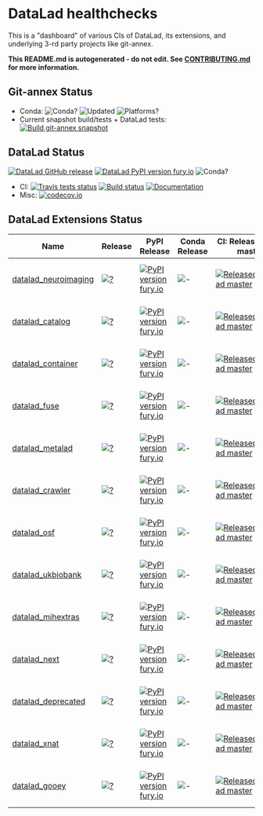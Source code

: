 # DataLad healthchecks

This is a "dashboard" of various CIs of DataLad, its extensions, and underlying
3-rd party projects like git-annex.

**This README.md is autogenerated - do not edit.
  See [CONTRIBUTING.md](CONTRIBUTING.md) for more information.**

## Git-annex Status

 - Conda: ![Conda?](https://anaconda.org/conda-forge/git-annex/badges/version.svg)
    ![Updated](https://anaconda.org/conda-forge/git-annex/badges/latest_release_relative_date.svg)
    ![Platforms?](https://anaconda.org/conda-forge/git-annex/badges/platforms.svg)
 - Current snapshot build/tests + DataLad tests:
    [![Build git-annex snapshot](https://github.com/datalad/datalad-extensions/workflows/Build%20git-annex%20snapshot/badge.svg)](https://github.com/datalad/datalad-extensions/actions?query=workflow%3A%22Build+git-annex+snapshot%22)

## DataLad Status

 [![DataLad GitHub release](https://img.shields.io/github/release/datalad/datalad.svg)](https://GitHub.com/datalad/datalad/releases/)
 [![DataLad PyPI version fury.io](https://badge.fury.io/py/datalad.svg)](https://pypi.python.org/pypi/datalad/)
 ![Conda?](https://anaconda.org/conda-forge/datalad/badges/version.svg)
 - CI:
   [![Travis tests status](https://travis-ci.com/datalad/datalad.png?branch=master)](https://travis-ci.com/datalad/datalad)
   [![Build status](https://ci.appveyor.com/api/projects/status/github/datalad/datalad?branch=master&svg=true)](https://ci.appveyor.com/project/mih/datalad/branch/master)
   [![Documentation](https://readthedocs.org/projects/datalad/badge/?version=latest)](http://datalad.rtfd.org)
 - Misc:
   [![codecov.io](https://codecov.io/github/datalad/datalad/coverage.svg?branch=master)](https://codecov.io/github/datalad/datalad?branch=master)

## DataLad Extensions Status

 | Name | Release | PyPI Release | Conda Release | CI: Released + DL master | CI: Released + DL maint | CI: master + DL Release | Codecov | Issue Resolution | Open Issues | 
 | --- | --- | --- | --- | --- | --- | --- | --- | --- | --- | 
 | [datalad_neuroimaging](https://github.com/datalad/datalad-neuroimaging) | [![?](https://img.shields.io/github/release/datalad/datalad-neuroimaging.svg)](https://GitHub.com/datalad/datalad-neuroimaging/releases/) | [![PyPI version fury.io](https://badge.fury.io/py/datalad-neuroimaging.svg)](https://pypi.python.org/pypi/datalad-neuroimaging/) | ![-](https://anaconda.org/conda-forge/datalad-neuroimaging/badges/version.svg) | [![Released+DataLad master](https://github.com/datalad/datalad-extensions/workflows/test-datalad_neuroimaging-master/badge.svg)](https://github.com/datalad/datalad-extensions/actions?query=workflow%3Atest-datalad_neuroimaging-master) | [![Released+DataLad maint](https://github.com/datalad/datalad-extensions/workflows/test-datalad_neuroimaging-maint/badge.svg)](https://github.com/datalad/datalad-extensions/actions?query=workflow%3Atest-datalad_neuroimaging-maint) | [![master+Released Datalad](https://ci.appveyor.com/api/projects/status/github/datalad/datalad-neuroimaging?branch=master&svg=true)](https://ci.appveyor.com/project/mih/datalad-neuroimaging/branch/master) | [![codecov.io](https://codecov.io/github/datalad/datalad-neuroimaging/coverage.svg?branch=master)](https://codecov.io/github/datalad/datalad-neuroimaging?branch=master) | [![Average time to resolve an issue](http://isitmaintained.com/badge/resolution/datalad/datalad-neuroimaging.svg)](http://isitmaintained.com/project/datalad/datalad-neuroimaging "Average time to resolve an issue") | [![Percentage of issues still open](http://isitmaintained.com/badge/open/datalad/datalad-neuroimaging.svg)](http://isitmaintained.com/project/datalad/datalad-neuroimaging "Percentage of issues still open") | 
 | [datalad_catalog](https://github.com/datalad/datalad-catalog) | [![?](https://img.shields.io/github/release/datalad/datalad-catalog.svg)](https://GitHub.com/datalad/datalad-catalog/releases/) | [![PyPI version fury.io](https://badge.fury.io/py/datalad-catalog.svg)](https://pypi.python.org/pypi/datalad-catalog/) | ![-](https://anaconda.org/conda-forge/datalad-catalog/badges/version.svg) | [![Released+DataLad master](https://github.com/datalad/datalad-extensions/workflows/test-datalad_catalog-master/badge.svg)](https://github.com/datalad/datalad-extensions/actions?query=workflow%3Atest-datalad_catalog-master) | [![Released+DataLad maint](https://github.com/datalad/datalad-extensions/workflows/test-datalad_catalog-maint/badge.svg)](https://github.com/datalad/datalad-extensions/actions?query=workflow%3Atest-datalad_catalog-maint) | [![master+Released Datalad](https://travis-ci.com/datalad/datalad-catalog.svg?branch=master)](https://travis-ci.com/github/datalad/datalad-catalog) | [![codecov.io](https://codecov.io/github/datalad/datalad-catalog/coverage.svg?branch=master)](https://codecov.io/github/datalad/datalad-catalog?branch=master) | [![Average time to resolve an issue](http://isitmaintained.com/badge/resolution/datalad/datalad-catalog.svg)](http://isitmaintained.com/project/datalad/datalad-catalog "Average time to resolve an issue") | [![Percentage of issues still open](http://isitmaintained.com/badge/open/datalad/datalad-catalog.svg)](http://isitmaintained.com/project/datalad/datalad-catalog "Percentage of issues still open") | 
 | [datalad_container](https://github.com/datalad/datalad-container) | [![?](https://img.shields.io/github/release/datalad/datalad-container.svg)](https://GitHub.com/datalad/datalad-container/releases/) | [![PyPI version fury.io](https://badge.fury.io/py/datalad-container.svg)](https://pypi.python.org/pypi/datalad-container/) | ![-](https://anaconda.org/conda-forge/datalad-container/badges/version.svg) | [![Released+DataLad master](https://github.com/datalad/datalad-extensions/workflows/test-datalad_container-master/badge.svg)](https://github.com/datalad/datalad-extensions/actions?query=workflow%3Atest-datalad_container-master) | [![Released+DataLad maint](https://github.com/datalad/datalad-extensions/workflows/test-datalad_container-maint/badge.svg)](https://github.com/datalad/datalad-extensions/actions?query=workflow%3Atest-datalad_container-maint) | [![master+Released Datalad](https://travis-ci.com/datalad/datalad-container.svg?branch=master)](https://travis-ci.com/github/datalad/datalad-container) | [![codecov.io](https://codecov.io/github/datalad/datalad-container/coverage.svg?branch=master)](https://codecov.io/github/datalad/datalad-container?branch=master) | [![Average time to resolve an issue](http://isitmaintained.com/badge/resolution/datalad/datalad-container.svg)](http://isitmaintained.com/project/datalad/datalad-container "Average time to resolve an issue") | [![Percentage of issues still open](http://isitmaintained.com/badge/open/datalad/datalad-container.svg)](http://isitmaintained.com/project/datalad/datalad-container "Percentage of issues still open") | 
 | [datalad_fuse](https://github.com/datalad/datalad-fuse) | [![?](https://img.shields.io/github/release/datalad/datalad-fuse.svg)](https://GitHub.com/datalad/datalad-fuse/releases/) | [![PyPI version fury.io](https://badge.fury.io/py/datalad-fuse.svg)](https://pypi.python.org/pypi/datalad-fuse/) | ![-](https://anaconda.org/conda-forge/datalad-fuse/badges/version.svg) | [![Released+DataLad master](https://github.com/datalad/datalad-extensions/workflows/test-datalad_fuse-master/badge.svg)](https://github.com/datalad/datalad-extensions/actions?query=workflow%3Atest-datalad_fuse-master) | [![Released+DataLad maint](https://github.com/datalad/datalad-extensions/workflows/test-datalad_fuse-maint/badge.svg)](https://github.com/datalad/datalad-extensions/actions?query=workflow%3Atest-datalad_fuse-maint) | [![master+Released Datalad](https://travis-ci.com/datalad/datalad-fuse.svg?branch=master)](https://travis-ci.com/github/datalad/datalad-fuse) | [![codecov.io](https://codecov.io/github/datalad/datalad-fuse/coverage.svg?branch=master)](https://codecov.io/github/datalad/datalad-fuse?branch=master) | [![Average time to resolve an issue](http://isitmaintained.com/badge/resolution/datalad/datalad-fuse.svg)](http://isitmaintained.com/project/datalad/datalad-fuse "Average time to resolve an issue") | [![Percentage of issues still open](http://isitmaintained.com/badge/open/datalad/datalad-fuse.svg)](http://isitmaintained.com/project/datalad/datalad-fuse "Percentage of issues still open") | 
 | [datalad_metalad](https://github.com/datalad/datalad-metalad) | [![?](https://img.shields.io/github/release/datalad/datalad-metalad.svg)](https://GitHub.com/datalad/datalad-metalad/releases/) | [![PyPI version fury.io](https://badge.fury.io/py/datalad-metalad.svg)](https://pypi.python.org/pypi/datalad-metalad/) | ![-](https://anaconda.org/conda-forge/datalad-metalad/badges/version.svg) | [![Released+DataLad master](https://github.com/datalad/datalad-extensions/workflows/test-datalad_metalad-master/badge.svg)](https://github.com/datalad/datalad-extensions/actions?query=workflow%3Atest-datalad_metalad-master) | [![Released+DataLad maint](https://github.com/datalad/datalad-extensions/workflows/test-datalad_metalad-maint/badge.svg)](https://github.com/datalad/datalad-extensions/actions?query=workflow%3Atest-datalad_metalad-maint) | [![master+Released Datalad](https://travis-ci.com/datalad/datalad-metalad.svg?branch=master)](https://travis-ci.com/github/datalad/datalad-metalad) | [![codecov.io](https://codecov.io/github/datalad/datalad-metalad/coverage.svg?branch=master)](https://codecov.io/github/datalad/datalad-metalad?branch=master) | [![Average time to resolve an issue](http://isitmaintained.com/badge/resolution/datalad/datalad-metalad.svg)](http://isitmaintained.com/project/datalad/datalad-metalad "Average time to resolve an issue") | [![Percentage of issues still open](http://isitmaintained.com/badge/open/datalad/datalad-metalad.svg)](http://isitmaintained.com/project/datalad/datalad-metalad "Percentage of issues still open") | 
 | [datalad_crawler](https://github.com/datalad/datalad-crawler) | [![?](https://img.shields.io/github/release/datalad/datalad-crawler.svg)](https://GitHub.com/datalad/datalad-crawler/releases/) | [![PyPI version fury.io](https://badge.fury.io/py/datalad-crawler.svg)](https://pypi.python.org/pypi/datalad-crawler/) | ![-](https://anaconda.org/conda-forge/datalad-crawler/badges/version.svg) | [![Released+DataLad master](https://github.com/datalad/datalad-extensions/workflows/test-datalad_crawler-master/badge.svg)](https://github.com/datalad/datalad-extensions/actions?query=workflow%3Atest-datalad_crawler-master) | [![Released+DataLad maint](https://github.com/datalad/datalad-extensions/workflows/test-datalad_crawler-maint/badge.svg)](https://github.com/datalad/datalad-extensions/actions?query=workflow%3Atest-datalad_crawler-maint) | [![master+Released Datalad](https://travis-ci.com/datalad/datalad-crawler.svg?branch=master)](https://travis-ci.com/github/datalad/datalad-crawler) | [![codecov.io](https://codecov.io/github/datalad/datalad-crawler/coverage.svg?branch=master)](https://codecov.io/github/datalad/datalad-crawler?branch=master) | [![Average time to resolve an issue](http://isitmaintained.com/badge/resolution/datalad/datalad-crawler.svg)](http://isitmaintained.com/project/datalad/datalad-crawler "Average time to resolve an issue") | [![Percentage of issues still open](http://isitmaintained.com/badge/open/datalad/datalad-crawler.svg)](http://isitmaintained.com/project/datalad/datalad-crawler "Percentage of issues still open") | 
 | [datalad_osf](https://github.com/datalad/datalad-osf) | [![?](https://img.shields.io/github/release/datalad/datalad-osf.svg)](https://GitHub.com/datalad/datalad-osf/releases/) | [![PyPI version fury.io](https://badge.fury.io/py/datalad-osf.svg)](https://pypi.python.org/pypi/datalad-osf/) | ![-](https://anaconda.org/conda-forge/datalad-osf/badges/version.svg) | [![Released+DataLad master](https://github.com/datalad/datalad-extensions/workflows/test-datalad_osf-master/badge.svg)](https://github.com/datalad/datalad-extensions/actions?query=workflow%3Atest-datalad_osf-master) | [![Released+DataLad maint](https://github.com/datalad/datalad-extensions/workflows/test-datalad_osf-maint/badge.svg)](https://github.com/datalad/datalad-extensions/actions?query=workflow%3Atest-datalad_osf-maint) | [![master+Released Datalad](https://ci.appveyor.com/api/projects/status/github/datalad/datalad-osf?branch=master&svg=true)](https://ci.appveyor.com/project/mih/datalad-osf/branch/master) | [![codecov.io](https://codecov.io/github/datalad/datalad-osf/coverage.svg?branch=master)](https://codecov.io/github/datalad/datalad-osf?branch=master) | [![Average time to resolve an issue](http://isitmaintained.com/badge/resolution/datalad/datalad-osf.svg)](http://isitmaintained.com/project/datalad/datalad-osf "Average time to resolve an issue") | [![Percentage of issues still open](http://isitmaintained.com/badge/open/datalad/datalad-osf.svg)](http://isitmaintained.com/project/datalad/datalad-osf "Percentage of issues still open") | 
 | [datalad_ukbiobank](https://github.com/datalad/datalad-ukbiobank) | [![?](https://img.shields.io/github/release/datalad/datalad-ukbiobank.svg)](https://GitHub.com/datalad/datalad-ukbiobank/releases/) | [![PyPI version fury.io](https://badge.fury.io/py/datalad-ukbiobank.svg)](https://pypi.python.org/pypi/datalad-ukbiobank/) | ![-](https://anaconda.org/conda-forge/datalad-ukbiobank/badges/version.svg) | [![Released+DataLad master](https://github.com/datalad/datalad-extensions/workflows/test-datalad_ukbiobank-master/badge.svg)](https://github.com/datalad/datalad-extensions/actions?query=workflow%3Atest-datalad_ukbiobank-master) | [![Released+DataLad maint](https://github.com/datalad/datalad-extensions/workflows/test-datalad_ukbiobank-maint/badge.svg)](https://github.com/datalad/datalad-extensions/actions?query=workflow%3Atest-datalad_ukbiobank-maint) | [![master+Released Datalad](https://ci.appveyor.com/api/projects/status/github/datalad/datalad-ukbiobank?branch=master&svg=true)](https://ci.appveyor.com/project/mih/datalad-ukbiobank/branch/master) | [![codecov.io](https://codecov.io/github/datalad/datalad-ukbiobank/coverage.svg?branch=master)](https://codecov.io/github/datalad/datalad-ukbiobank?branch=master) | [![Average time to resolve an issue](http://isitmaintained.com/badge/resolution/datalad/datalad-ukbiobank.svg)](http://isitmaintained.com/project/datalad/datalad-ukbiobank "Average time to resolve an issue") | [![Percentage of issues still open](http://isitmaintained.com/badge/open/datalad/datalad-ukbiobank.svg)](http://isitmaintained.com/project/datalad/datalad-ukbiobank "Percentage of issues still open") | 
 | [datalad_mihextras](https://github.com/mih/datalad-mihextras) | [![?](https://img.shields.io/github/release/mih/datalad-mihextras.svg)](https://GitHub.com/mih/datalad-mihextras/releases/) | [![PyPI version fury.io](https://badge.fury.io/py/datalad-mihextras.svg)](https://pypi.python.org/pypi/datalad-mihextras/) | ![-](https://anaconda.org/conda-forge/datalad-mihextras/badges/version.svg) | [![Released+DataLad master](https://github.com/datalad/datalad-extensions/workflows/test-datalad_mihextras-master/badge.svg)](https://github.com/datalad/datalad-extensions/actions?query=workflow%3Atest-datalad_mihextras-master) | [![Released+DataLad maint](https://github.com/datalad/datalad-extensions/workflows/test-datalad_mihextras-maint/badge.svg)](https://github.com/datalad/datalad-extensions/actions?query=workflow%3Atest-datalad_mihextras-maint) | [![master+Released Datalad](https://ci.appveyor.com/api/projects/status/github/mih/datalad-mihextras?branch=master&svg=true)](https://ci.appveyor.com/project/mih/datalad-mihextras/branch/master) | [![codecov.io](https://codecov.io/github/mih/datalad-mihextras/coverage.svg?branch=master)](https://codecov.io/github/mih/datalad-mihextras?branch=master) | [![Average time to resolve an issue](http://isitmaintained.com/badge/resolution/mih/datalad-mihextras.svg)](http://isitmaintained.com/project/mih/datalad-mihextras "Average time to resolve an issue") | [![Percentage of issues still open](http://isitmaintained.com/badge/open/mih/datalad-mihextras.svg)](http://isitmaintained.com/project/mih/datalad-mihextras "Percentage of issues still open") | 
 | [datalad_next](https://github.com/datalad/datalad-next) | [![?](https://img.shields.io/github/release/datalad/datalad-next.svg)](https://GitHub.com/datalad/datalad-next/releases/) | [![PyPI version fury.io](https://badge.fury.io/py/datalad-next.svg)](https://pypi.python.org/pypi/datalad-next/) | ![-](https://anaconda.org/conda-forge/datalad-next/badges/version.svg) | [![Released+DataLad master](https://github.com/datalad/datalad-extensions/workflows/test-datalad_next-master/badge.svg)](https://github.com/datalad/datalad-extensions/actions?query=workflow%3Atest-datalad_next-master) | [![Released+DataLad maint](https://github.com/datalad/datalad-extensions/workflows/test-datalad_next-maint/badge.svg)](https://github.com/datalad/datalad-extensions/actions?query=workflow%3Atest-datalad_next-maint) | [![master+Released Datalad](https://ci.appveyor.com/api/projects/status/github/datalad/datalad-next?branch=master&svg=true)](https://ci.appveyor.com/project/mih/datalad-next/branch/master) | [![codecov.io](https://codecov.io/github/datalad/datalad-next/coverage.svg?branch=master)](https://codecov.io/github/datalad/datalad-next?branch=master) | [![Average time to resolve an issue](http://isitmaintained.com/badge/resolution/datalad/datalad-next.svg)](http://isitmaintained.com/project/datalad/datalad-next "Average time to resolve an issue") | [![Percentage of issues still open](http://isitmaintained.com/badge/open/datalad/datalad-next.svg)](http://isitmaintained.com/project/datalad/datalad-next "Percentage of issues still open") | 
 | [datalad_deprecated](https://github.com/datalad/datalad-deprecated) | [![?](https://img.shields.io/github/release/datalad/datalad-deprecated.svg)](https://GitHub.com/datalad/datalad-deprecated/releases/) | [![PyPI version fury.io](https://badge.fury.io/py/datalad-deprecated.svg)](https://pypi.python.org/pypi/datalad-deprecated/) | ![-](https://anaconda.org/conda-forge/datalad-deprecated/badges/version.svg) | [![Released+DataLad master](https://github.com/datalad/datalad-extensions/workflows/test-datalad_deprecated-master/badge.svg)](https://github.com/datalad/datalad-extensions/actions?query=workflow%3Atest-datalad_deprecated-master) | [![Released+DataLad maint](https://github.com/datalad/datalad-extensions/workflows/test-datalad_deprecated-maint/badge.svg)](https://github.com/datalad/datalad-extensions/actions?query=workflow%3Atest-datalad_deprecated-maint) | [![master+Released Datalad](https://ci.appveyor.com/api/projects/status/github/datalad/datalad-deprecated?branch=master&svg=true)](https://ci.appveyor.com/project/mih/datalad-deprecated/branch/master) | [![codecov.io](https://codecov.io/github/datalad/datalad-deprecated/coverage.svg?branch=master)](https://codecov.io/github/datalad/datalad-deprecated?branch=master) | [![Average time to resolve an issue](http://isitmaintained.com/badge/resolution/datalad/datalad-deprecated.svg)](http://isitmaintained.com/project/datalad/datalad-deprecated "Average time to resolve an issue") | [![Percentage of issues still open](http://isitmaintained.com/badge/open/datalad/datalad-deprecated.svg)](http://isitmaintained.com/project/datalad/datalad-deprecated "Percentage of issues still open") | 
 | [datalad_xnat](https://github.com/datalad/datalad-xnat) | [![?](https://img.shields.io/github/release/datalad/datalad-xnat.svg)](https://GitHub.com/datalad/datalad-xnat/releases/) | [![PyPI version fury.io](https://badge.fury.io/py/datalad-xnat.svg)](https://pypi.python.org/pypi/datalad-xnat/) | ![-](https://anaconda.org/conda-forge/datalad-xnat/badges/version.svg) | [![Released+DataLad master](https://github.com/datalad/datalad-extensions/workflows/test-datalad_xnat-master/badge.svg)](https://github.com/datalad/datalad-extensions/actions?query=workflow%3Atest-datalad_xnat-master) | [![Released+DataLad maint](https://github.com/datalad/datalad-extensions/workflows/test-datalad_xnat-maint/badge.svg)](https://github.com/datalad/datalad-extensions/actions?query=workflow%3Atest-datalad_xnat-maint) | [![master+Released Datalad](https://ci.appveyor.com/api/projects/status/github/datalad/datalad-xnat?branch=master&svg=true)](https://ci.appveyor.com/project/mih/datalad-xnat/branch/master) | [![codecov.io](https://codecov.io/github/datalad/datalad-xnat/coverage.svg?branch=master)](https://codecov.io/github/datalad/datalad-xnat?branch=master) | [![Average time to resolve an issue](http://isitmaintained.com/badge/resolution/datalad/datalad-xnat.svg)](http://isitmaintained.com/project/datalad/datalad-xnat "Average time to resolve an issue") | [![Percentage of issues still open](http://isitmaintained.com/badge/open/datalad/datalad-xnat.svg)](http://isitmaintained.com/project/datalad/datalad-xnat "Percentage of issues still open") | 
 | [datalad_gooey](https://github.com/datalad/datalad-gooey) | [![?](https://img.shields.io/github/release/datalad/datalad-gooey.svg)](https://GitHub.com/datalad/datalad-gooey/releases/) | [![PyPI version fury.io](https://badge.fury.io/py/datalad-gooey.svg)](https://pypi.python.org/pypi/datalad-gooey/) | ![-](https://anaconda.org/conda-forge/datalad-gooey/badges/version.svg) | [![Released+DataLad master](https://github.com/datalad/datalad-extensions/workflows/test-datalad_gooey-master/badge.svg)](https://github.com/datalad/datalad-extensions/actions?query=workflow%3Atest-datalad_gooey-master) | [![Released+DataLad maint](https://github.com/datalad/datalad-extensions/workflows/test-datalad_gooey-maint/badge.svg)](https://github.com/datalad/datalad-extensions/actions?query=workflow%3Atest-datalad_gooey-maint) | [![master+Released Datalad](https://ci.appveyor.com/api/projects/status/github/datalad/datalad-gooey?branch=master&svg=true)](https://ci.appveyor.com/project/mih/datalad-gooey/branch/master) | [![codecov.io](https://codecov.io/github/datalad/datalad-gooey/coverage.svg?branch=master)](https://codecov.io/github/datalad/datalad-gooey?branch=master) | [![Average time to resolve an issue](http://isitmaintained.com/badge/resolution/datalad/datalad-gooey.svg)](http://isitmaintained.com/project/datalad/datalad-gooey "Average time to resolve an issue") | [![Percentage of issues still open](http://isitmaintained.com/badge/open/datalad/datalad-gooey.svg)](http://isitmaintained.com/project/datalad/datalad-gooey "Percentage of issues still open") | 
